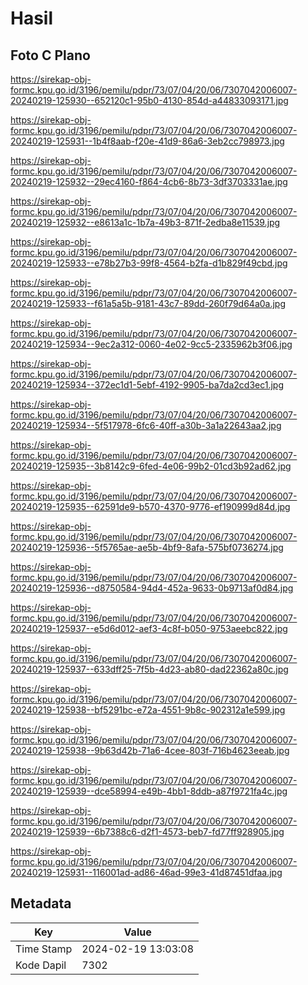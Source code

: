 # Hasil

## Foto C Plano

https://sirekap-obj-formc.kpu.go.id/3196/pemilu/pdpr/73/07/04/20/06/7307042006007-20240219-125930--652120c1-95b0-4130-854d-a44833093171.jpg

https://sirekap-obj-formc.kpu.go.id/3196/pemilu/pdpr/73/07/04/20/06/7307042006007-20240219-125931--1b4f8aab-f20e-41d9-86a6-3eb2cc798973.jpg

https://sirekap-obj-formc.kpu.go.id/3196/pemilu/pdpr/73/07/04/20/06/7307042006007-20240219-125932--29ec4160-f864-4cb6-8b73-3df3703331ae.jpg

https://sirekap-obj-formc.kpu.go.id/3196/pemilu/pdpr/73/07/04/20/06/7307042006007-20240219-125932--e8613a1c-1b7a-49b3-871f-2edba8e11539.jpg

https://sirekap-obj-formc.kpu.go.id/3196/pemilu/pdpr/73/07/04/20/06/7307042006007-20240219-125933--e78b27b3-99f8-4564-b2fa-d1b829f49cbd.jpg

https://sirekap-obj-formc.kpu.go.id/3196/pemilu/pdpr/73/07/04/20/06/7307042006007-20240219-125933--f61a5a5b-9181-43c7-89dd-260f79d64a0a.jpg

https://sirekap-obj-formc.kpu.go.id/3196/pemilu/pdpr/73/07/04/20/06/7307042006007-20240219-125934--9ec2a312-0060-4e02-9cc5-2335962b3f06.jpg

https://sirekap-obj-formc.kpu.go.id/3196/pemilu/pdpr/73/07/04/20/06/7307042006007-20240219-125934--372ec1d1-5ebf-4192-9905-ba7da2cd3ec1.jpg

https://sirekap-obj-formc.kpu.go.id/3196/pemilu/pdpr/73/07/04/20/06/7307042006007-20240219-125934--5f517978-6fc6-40ff-a30b-3a1a22643aa2.jpg

https://sirekap-obj-formc.kpu.go.id/3196/pemilu/pdpr/73/07/04/20/06/7307042006007-20240219-125935--3b8142c9-6fed-4e06-99b2-01cd3b92ad62.jpg

https://sirekap-obj-formc.kpu.go.id/3196/pemilu/pdpr/73/07/04/20/06/7307042006007-20240219-125935--62591de9-b570-4370-9776-ef190999d84d.jpg

https://sirekap-obj-formc.kpu.go.id/3196/pemilu/pdpr/73/07/04/20/06/7307042006007-20240219-125936--5f5765ae-ae5b-4bf9-8afa-575bf0736274.jpg

https://sirekap-obj-formc.kpu.go.id/3196/pemilu/pdpr/73/07/04/20/06/7307042006007-20240219-125936--d8750584-94d4-452a-9633-0b9713af0d84.jpg

https://sirekap-obj-formc.kpu.go.id/3196/pemilu/pdpr/73/07/04/20/06/7307042006007-20240219-125937--e5d6d012-aef3-4c8f-b050-9753aeebc822.jpg

https://sirekap-obj-formc.kpu.go.id/3196/pemilu/pdpr/73/07/04/20/06/7307042006007-20240219-125937--633dff25-7f5b-4d23-ab80-dad22362a80c.jpg

https://sirekap-obj-formc.kpu.go.id/3196/pemilu/pdpr/73/07/04/20/06/7307042006007-20240219-125938--bf5291bc-e72a-4551-9b8c-902312a1e599.jpg

https://sirekap-obj-formc.kpu.go.id/3196/pemilu/pdpr/73/07/04/20/06/7307042006007-20240219-125938--9b63d42b-71a6-4cee-803f-716b4623eeab.jpg

https://sirekap-obj-formc.kpu.go.id/3196/pemilu/pdpr/73/07/04/20/06/7307042006007-20240219-125939--dce58994-e49b-4bb1-8ddb-a87f9721fa4c.jpg

https://sirekap-obj-formc.kpu.go.id/3196/pemilu/pdpr/73/07/04/20/06/7307042006007-20240219-125939--6b7388c6-d2f1-4573-beb7-fd77ff928905.jpg

https://sirekap-obj-formc.kpu.go.id/3196/pemilu/pdpr/73/07/04/20/06/7307042006007-20240219-125931--116001ad-ad86-46ad-99e3-41d87451dfaa.jpg


## Metadata

| Key        | Value               |
| ---------- | ------------------- |
| Time Stamp | 2024-02-19 13:03:08 |
| Kode Dapil | 7302                |



